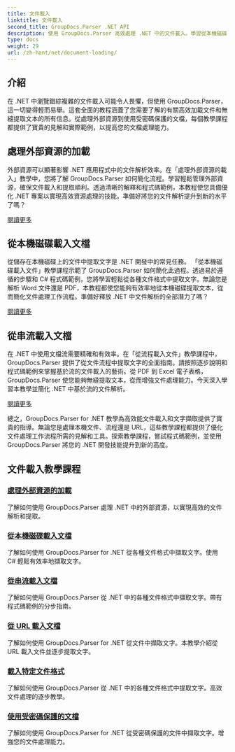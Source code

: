 ```yaml
---
title: 文件載入
linktitle: 文件載入
second_title: GroupDocs.Parser .NET API
description: 使用 GroupDocs.Parser 高效處理 .NET 中的文件載入。學習從本機磁碟、串流、URL 等提取文字。
type: docs
weight: 29
url: /zh-hant/net/document-loading/
---
```

## 介紹

在 .NET 中瀏覽錯綜複雜的文件載入可能令人畏懼，但使用 GroupDocs.Parser，這一切變得輕而易舉。這套全面的教程涵蓋了您需要了解的有關高效加載文件和無縫提取文本的所有信息。從處理外部資源到使用受密碼保護的文檔，每個教學課程都提供了寶貴的見解和實際範例，以提高您的文檔處理能力。

## 處理外部資源的加載

外部資源可以顯著影響 .NET 應用程式中的文件解析效率。在「處理外部資源的載入」教學中，您將了解 GroupDocs.Parser 如何簡化流程。學習輕鬆管理外部資源，確保文件載入和提取順利。透過清晰的解釋和程式碼範例，本教程使您具備優化 .NET 專案以實現高效資源處理的技能。準備好將您的文件解析提升到新的水平了嗎？

[閱讀更多](./handling-loading-of-external-resources/)

## 從本機磁碟載入文檔

從儲存在本機磁碟上的文件中提取文字是 .NET 開發中的常見任務。 「從本機磁碟載入文件」教學課程示範了 GroupDocs.Parser 如何簡化此過程。透過易於遵循的步驟和 C# 程式碼範例，您將學習輕鬆從各種文件格式中提取文字。無論您是解析 Word 文件還是 PDF，本教程都使您能夠有效率地從本機磁碟提取文本，從而簡化文件處理工作流程。準備好釋放 .NET 中文件解析的全部潛力了嗎？

[閱讀更多](./load-document-from-local-disk/)

## 從串流載入文檔

在 .NET 中使用文檔流需要精確和有效率。在「從流程載入文件」教學課程中，GroupDocs.Parser 提供了從文件流程中提取文字的全面指南。請按照逐步說明和程式碼範例來掌握基於流的文件載入的藝術。從 PDF 到 Excel 電子表格，GroupDocs.Parser 使您能夠無縫提取文本，從而增強文件處理能力。今天深入學習本教學並簡化 .NET 中基於流的文件解析。

[閱讀更多](./load-document-from-stream/)

總之，GroupDocs.Parser for .NET 教學為高效能文件載入和文字擷取提供了寶貴的指導。無論您是處理本機文件、流程還是 URL，這些教學課程都提供了優化文件處理工作流程所需的見解和工具。探索教學課程，嘗試程式碼範例，並使用 GroupDocs.Parser 將您的 .NET 開發技能提升到新的高度。

## 文件載入教學課程
### [處理外部資源的加載](./handling-loading-of-external-resources/)
了解如何使用 GroupDocs.Parser 處理 .NET 中的外部資源，以實現高效的文件解析和提取。
### [從本機磁碟載入文檔](./load-document-from-local-disk/)
了解如何使用 GroupDocs.Parser for .NET 從各種文件格式中擷取文字。使用 C# 輕鬆有效率地擷取文字。
### [從串流載入文檔](./load-document-from-stream/)
了解如何使用 GroupDocs.Parser 從 .NET 中的各種文件格式中擷取文字。帶有程式碼範例的分步指南。
### [從 URL 載入文檔](./load-document-from-url/)
了解如何使用 GroupDocs.Parser for .NET 從文件中擷取文字。本教學介紹從 URL 載入文件並逐步提取文字。
### [載入特定文件格式](./loading-specific-file-formats/)
了解如何使用 GroupDocs.Parser 從 .NET 中的各種文件格式中提取文字。高效文件處理的逐步教學。
### [使用受密碼保護的文檔](./working-with-password-protected-documents/)
了解如何使用 GroupDocs.Parser for .NET 從受密碼保護的文件中擷取文字。增強您的文件處理能力。